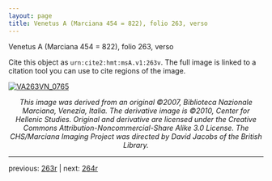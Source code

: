 ```yaml
---
layout: page
title: Venetus A (Marciana 454 = 822), folio 263, verso
---
```


Venetus A (Marciana 454 = 822), folio 263, verso

Cite this object as `urn:cite2:hmt:msA.v1:263v`.  The full image is linked to a citation tool you can use to cite regions of the image.

[![VA263VN_0765](http://www.homermultitext.org/iipsrv?IIIF=/project/homer/pyramidal/deepzoom/hmt/vaimg/2017a/VA263VN_0765.tif/full/800,/0/default.jpg)](http://www.homermultitext.org/ict2/?urn=urn:cite2:hmt:vaimg.2017a:VA263VN_0765) 

<p style="text-align: center; font-style: italic;">This image was derived from an original ©2007, Biblioteca Nazionale Marciana, Venezia, Italia. The derivative image is ©2010, Center for Hellenic Studies. Original and derivative are licensed under the Creative Commons Attribution-Noncommercial-Share Alike 3.0 License. The CHS/Marciana Imaging Project was directed by David Jacobs of the British Library.</p>

---

previous: [263r](../263r/) | next: [264r](../264r/)
